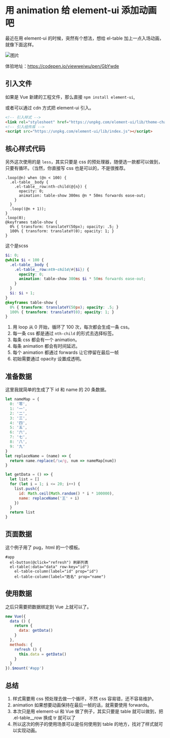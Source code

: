 # 用 animation 给 element-ui 添加动画吧

最近在用 element-ui 的时候，突然有个想法，想给 el-table 加上一点入场动画，就像下面这样。

![图片][1]

体验地址：https://codepen.io/viewweiwu/pen/GbYwde

## 引入文件

如果是 Vue 新建的工程文件，那么直接 `npm install element-ui`,

或者可以通过 cdn 方式把 element-ui 引入。

``` html
<!-- 引入样式 -->
<link rel="stylesheet" href="https://unpkg.com/element-ui/lib/theme-chalk/index.css">
<!-- 引入组件库 -->
<script src="https://unpkg.com/element-ui/lib/index.js"></script>
```

## 核心样式代码

另外这次使用的是 `less`，其实只要是 css 的预处理器，随便选一款都可以做到，只要有循环。（当然，你直接写 css 也是可以的，不是很推荐。

``` less
.loop(@n) when (@n < 100) {
  .el-table__body {
    .el-table__row:nth-child(@{n}) {
      opacity: 0;
      animation: table-show 300ms @n * 50ms forwards ease-out;
    }
  }
  .loop((@n + 1));
}
.loop(0);
@keyframes table-show {
  0% { transform: translateY(50px); opacity: .5; }
  100% { transform: translateY(0); opacity: 1; }
}
```

这个是scss
``` scss
$i: 0;
@while $i < 100 {
  .el-table__body {
    .el-table__row:nth-child(#{$i}) {
      opacity: 0;
      animation: table-show 300ms $i * 50ms forwards ease-out;
    }
  }
  $i: $i + 1;
}
@keyframes table-show {
  0% { transform: translateY(50px); opacity: .5; }
  100% { transform: translateY(0); opacity: 1; }
}
```

  1. 用 loop 从 0 开始，循环了 100 次，每次都会生成一条 css。
  2. 每一条 css 都是通过 `nth-child` 的形式去选择标签。
  3. 每条 css 都会有一个 animation。
  4. 每条 animation 都会有时间延迟。
  5. 每个 animation 都通过 forwards 让它停留在最后一帧
  6. 初始需要通过 opacity 设置成透明。

## 准备数据

这里我就简单的生成了下 id 和 name 的 20 条数据。

``` javascript
let nameMap = {
  0: '零',
  1: '一',
  2: '二',
  3: '三',
  4: '四',
  5: '五',
  6: '六',
  7: '七',
  8: '八',
  9: '九'
}
let replaceName = (name) => {
  return name.replace(/\w/g, num => nameMap[num])
}

let getData = () => {
  let list = []
  for (let i = 1; i <= 20; i++) {
    list.push({
      id: Math.ceil(Math.random() * i * 100000),
      name: replaceName('王' + i)
    })
  }
  return list
}
```

## 页面数据

这个例子用了 pug，html 的一个模板。

``` pug html html-pug 
#app
  el-button(@click="refresh") 刷新列表
  el-table(:data="data" row-key="id")
    el-table-column(label="id" prop="id")
    el-table-column(label="姓名" prop="name")
```


## 使用数据

之后只需要把数据绑定到 Vue 上就可以了。

``` javascript
new Vue({
  data () {
    return {
      data: getData()
    }
  },
  methods: {
    refresh () {
      this.data = getData()
    }
  }
}).$mount('#app')
```

## 总结

  1. 样式需要用 css 预处理去做一个循环，不然 css 容易错，还不容易维护。
  2. animation 如果想要动画保持在最后一帧的话，就需要使用 forwards。
  3. 本次只是用 element-ui 和 Vue 做了例子，其实只要是 table 就可以做到，把 .el-table__row 换成 tr 就可以了
  4. 所以这次的例子的使用场景可以是任何使用到 table 的地方，找对了样式就可以实现动画。

[1]:https://ws1.sinaimg.cn/large/005whHQwgy1g4siv1j5j0g30sb0jotbd.gif
